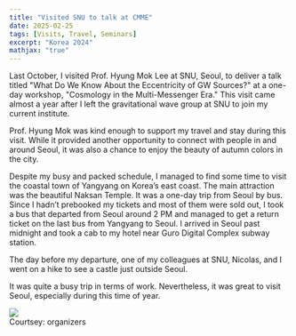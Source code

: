 ```yaml
---
title: "Visited SNU to talk at CMME"
date: 2025-02-25
tags: [Visits, Travel, Seminars]
excerpt: "Korea 2024"
mathjax: "true"
---
```

Last October, I visited Prof. Hyung Mok Lee at SNU, Seoul, to deliver
a talk titled "What Do We Know About the Eccentricity of GW Sources?"
at a one-day workshop, "Cosmology in the Multi-Messenger Era." This
visit came almost a year after I left the gravitational wave group at
SNU to join my current institute.

Prof. Hyung Mok was kind enough to support my travel and stay during
this visit. While it provided another opportunity to connect with
people in and around Seoul, it was also a chance to enjoy the beauty
of autumn colors in the city.

Despite my busy and packed schedule, I managed to find some time to
visit the coastal town of Yangyang on Korea’s east coast. The main
attraction was the beautiful Naksan Temple. It was a one-day trip from
Seoul by bus. Since I hadn’t prebooked my tickets and most of them
were sold out, I took a bus that departed from Seoul around 2 PM and
managed to get a return ticket on the last bus from Yangyang to
Seoul. I arrived in Seoul past midnight and took a cab to my hotel
near Guro Digital Complex subway station.

The day before my departure, one of my colleagues at SNU, Nicolas, and
I went on a hike to see a castle just outside Seoul.

It was quite a busy trip in terms of work. Nevertheless, it was great
to visit Seoul, especially during this time of year.

<div> <img src="/assets/posts/visits/snu_october_2024.jpg"> </div>
Courtsey: organizers
